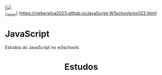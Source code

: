 [<img src= "Imagens/Minha FOTO para perfil.jpg" width:100><br><sub>Cleber</sub>] (https://clebersilva2023.github.io/JavaScript-W3schools/ex022.html)

# JavaScript
 Estudos do JavaScript no w3schools
<h1 align="center"> Estudos </h1>